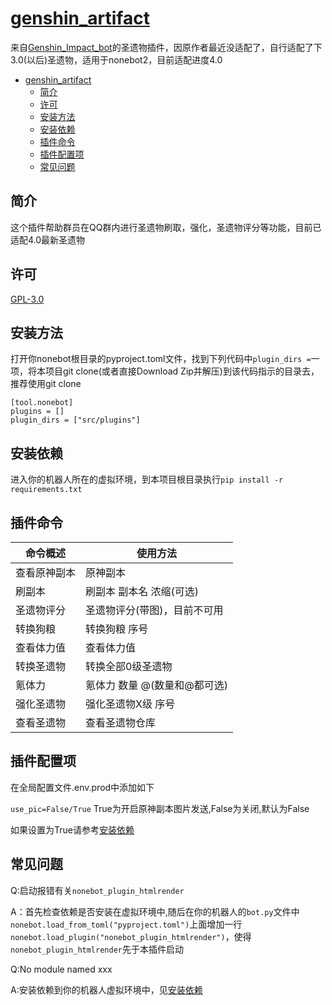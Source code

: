 # [genshin_artifact](https://github.com/forchannot/genshin_artifact)
来自[Genshin_Impact_bot](https://github.com/H-K-Y/Genshin_Impact_bot)的圣遗物插件，因原作者最近没适配了，自行适配了下3.0(以后)圣遗物，适用于nonebot2，目前适配进度4.0
<!-- TOC -->
* [genshin_artifact](#genshinartifact)
  * [简介](#简介)
  * [许可](#许可)
  * [安装方法](#安装方法)
  * [安装依赖](#安装依赖)
  * [插件命令](#插件命令)
  * [插件配置项](#插件配置项)
  * [常见问题](#常见问题)
<!-- TOC -->
## 简介

这个插件帮助群员在QQ群内进行圣遗物刷取，强化，圣遗物评分等功能，目前已适配4.0最新圣遗物

## 许可

[GPL-3.0](https://github.com/forchannot/genshin_artifact/blob/main/LICENSE)

## 安装方法

打开你nonebot根目录的pyproject.toml文件，找到下列代码中`plugin_dirs =`一项，将本项目git clone(或者直接Download Zip并解压)到该代码指示的目录去，推荐使用git clone

```
[tool.nonebot]
plugins = []
plugin_dirs = ["src/plugins"]
```
## 安装依赖

进入你的机器人所在的虚拟环境，到本项目根目录执行`pip install -r requirements.txt`


## 插件命令
| 命令概述   | 使用方法              |
|--------|-------------------|
| 查看原神副本 | 原神副本              |
| 刷副本    | 刷副本 副本名 浓缩(可选)    |
| 圣遗物评分  | 圣遗物评分(带图)，目前不可用   |
| 转换狗粮   | 转换狗粮 序号           |
| 查看体力值  | 查看体力值             |
| 转换圣遗物  | 转换全部0级圣遗物         |
| 氪体力    | 氪体力 数量 @(数量和@都可选) |
| 强化圣遗物  | 强化圣遗物X级 序号        |
| 查看圣遗物  | 查看圣遗物仓库           |

## 插件配置项
在全局配置文件.env.prod中添加如下

`use_pic=False/True`
True为开启原神副本图片发送,False为关闭,默认为False

如果设置为True请参考[安装依赖](#安装依赖)

## 常见问题
Q:启动报错有关`nonebot_plugin_htmlrender`

A：首先检查依赖是否安装在虚拟环境中,随后在你的机器人的`bot.py`文件中`nonebot.load_from_toml("pyproject.toml")`上面增加一行`nonebot.load_plugin("nonebot_plugin_htmlrender")`，使得`nonebot_plugin_htmlrender`先于本插件启动

Q:No module named xxx

A:安装依赖到你的机器人虚拟环境中，见[安装依赖](#安装依赖)